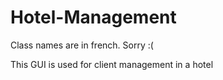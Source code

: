 # Hotel-Management
Class names are in french. Sorry :( 


This GUI is used for client management in a hotel






















